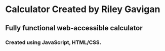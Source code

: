 # Calculator Created by Riley Gavigan

## Fully functional web-accessible calculator

### Created using JavaScript, HTML/CSS.